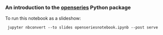 ### An introduction to the [openseries](https://github.com/CaptorAB/OpenSeries) Python package

To run this notebook as a slideshow:

`  jupyter nbconvert --to slides openseriesnotebook.ipynb --post serve `
